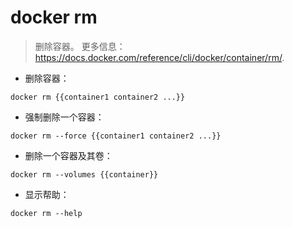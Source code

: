 # docker rm

> 删除容器。
> 更多信息：<https://docs.docker.com/reference/cli/docker/container/rm/>.

- 删除容器：

`docker rm {{container1 container2 ...}}`

- 强制删除一个容器：

`docker rm --force {{container1 container2 ...}}`

- 删除一个容器及其卷：

`docker rm --volumes {{container}}`

- 显示帮助：

`docker rm --help`